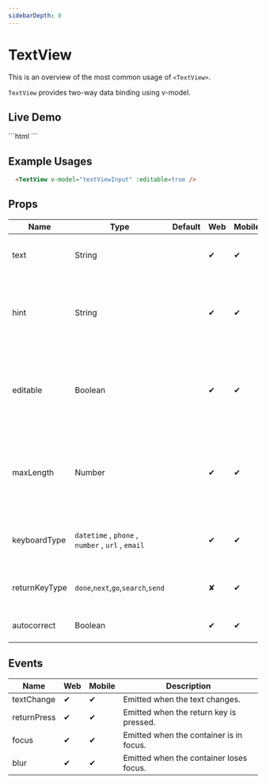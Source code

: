 ```yaml
---
sidebarDepth: 0
---
```


# TextView

This is an overview of the most common usage of `<TextView>`.

`TextView` provides two-way data binding using v-model.


## Live Demo

<DocExampleBox codeBox="https://codesandbox.io/s/w61lryop88?module=%2Fsrc%2FApp.vue">
```html
<TextView text="Multi\nLine\nText" />
```
<TextViewDoc />
</DocExampleBox>

## Example Usages

```html
  <TextView v-model="textViewInput" :editable=true />
```

## Props

| Name | Type | Default | Web | Mobile | Description |
| --- | --- | --- | --- | --- | --- |
| text | String | | ✔ | ✔ | Gets or sets the value of the component. |
| hint | String | | ✔ | ✔ | Gets or sets the placeholder text when the component is editable. |
| editable | Boolean | | ✔ | ✔ | When true, indicates that the user can edit the contents of the container. |
| maxLength | Number | | ✔ | ✔ | Sets the maximum number of characters that can be entered in the container. |
| keyboardType | `datetime` , `phone` , `number` , `url` , `email` | | ✔ | ✔ | Shows a custom keyboard for easier text input. |
| returnKeyType | `done`,`next`,`go`,`search`,`send` | | ✘ | ✔ | Gets or sets the label of the return key. |
| autocorrect | Boolean | | ✔ | ✔ | Enables or disables autocorrect. |

## Events

| Name | Web | Mobile | Description |
| --- | --- | --- | --- |
| textChange | ✔ | ✔ | Emitted when the text changes. |
| returnPress | ✔ | ✔ | Emitted when the return key is pressed. |
| focus | ✔ | ✔ | Emitted when the container is in focus. |
| blur | ✔ | ✔ | Emitted when the container loses focus. |
